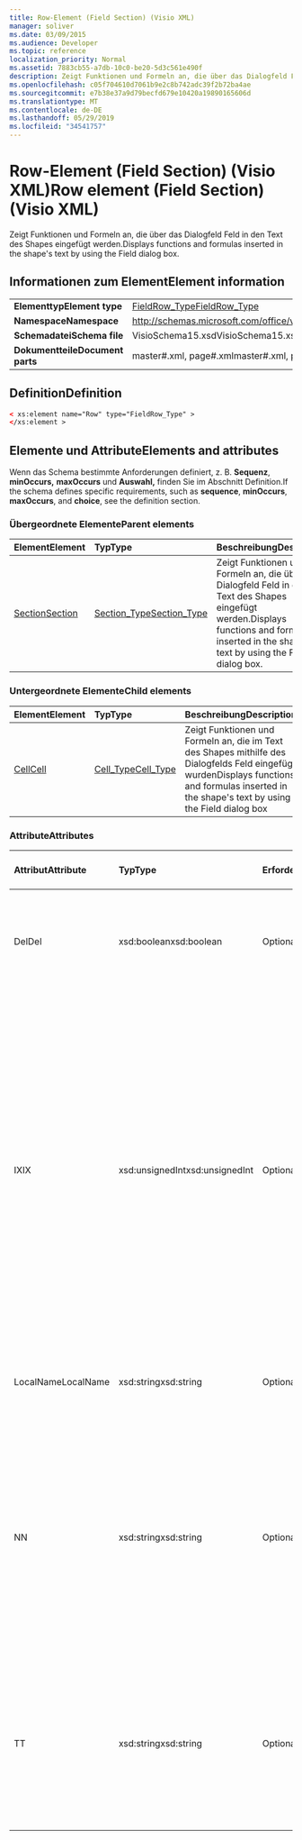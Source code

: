 ```yaml
---
title: Row-Element (Field Section) (Visio XML)
manager: soliver
ms.date: 03/09/2015
ms.audience: Developer
ms.topic: reference
localization_priority: Normal
ms.assetid: 7883cb55-a7db-10c0-be20-5d3c561e490f
description: Zeigt Funktionen und Formeln an, die über das Dialogfeld Feld in den Text des Shapes eingefügt werden.
ms.openlocfilehash: c05f704610d7061b9e2c8b742adc39f2b72ba4ae
ms.sourcegitcommit: e7b38e37a9d79becfd679e10420a19890165606d
ms.translationtype: MT
ms.contentlocale: de-DE
ms.lasthandoff: 05/29/2019
ms.locfileid: "34541757"
---
```

# <a name="row-element-field-section-visio-xml"></a><span data-ttu-id="ca13e-103">Row-Element (Field Section) (Visio XML)</span><span class="sxs-lookup"><span data-stu-id="ca13e-103">Row element (Field Section) (Visio XML)</span></span>

<span data-ttu-id="ca13e-104">Zeigt Funktionen und Formeln an, die über das Dialogfeld Feld in den Text des Shapes eingefügt werden.</span><span class="sxs-lookup"><span data-stu-id="ca13e-104">Displays functions and formulas inserted in the shape's text by using the Field dialog box.</span></span>
  
## <a name="element-information"></a><span data-ttu-id="ca13e-105">Informationen zum Element</span><span class="sxs-lookup"><span data-stu-id="ca13e-105">Element information</span></span>

|||
|:-----|:-----|
|<span data-ttu-id="ca13e-106">**Elementtyp**</span><span class="sxs-lookup"><span data-stu-id="ca13e-106">**Element type**</span></span> <br/> |[<span data-ttu-id="ca13e-107">FieldRow_Type</span><span class="sxs-lookup"><span data-stu-id="ca13e-107">FieldRow_Type</span></span>](fieldrow_type-complextypevisio-xml.md) <br/> |
|<span data-ttu-id="ca13e-108">**Namespace**</span><span class="sxs-lookup"><span data-stu-id="ca13e-108">**Namespace**</span></span> <br/> |http://schemas.microsoft.com/office/visio/2012/main  <br/> |
|<span data-ttu-id="ca13e-109">**Schemadatei**</span><span class="sxs-lookup"><span data-stu-id="ca13e-109">**Schema file**</span></span> <br/> |<span data-ttu-id="ca13e-110">VisioSchema15.xsd</span><span class="sxs-lookup"><span data-stu-id="ca13e-110">VisioSchema15.xsd</span></span>  <br/> |
|<span data-ttu-id="ca13e-111">**Dokumentteile**</span><span class="sxs-lookup"><span data-stu-id="ca13e-111">**Document parts**</span></span> <br/> |<span data-ttu-id="ca13e-112">master#.xml, page#.xml</span><span class="sxs-lookup"><span data-stu-id="ca13e-112">master#.xml, page#.xml</span></span>  <br/> |
   
## <a name="definition"></a><span data-ttu-id="ca13e-113">Definition</span><span class="sxs-lookup"><span data-stu-id="ca13e-113">Definition</span></span>

```XML
< xs:element name="Row" type="FieldRow_Type" >
</xs:element >
```

## <a name="elements-and-attributes"></a><span data-ttu-id="ca13e-114">Elemente und Attribute</span><span class="sxs-lookup"><span data-stu-id="ca13e-114">Elements and attributes</span></span>

<span data-ttu-id="ca13e-115">Wenn das Schema bestimmte Anforderungen definiert, z. B. **Sequenz**, **minOccurs,** **maxOccurs** und **Auswahl,** finden Sie im Abschnitt Definition.</span><span class="sxs-lookup"><span data-stu-id="ca13e-115">If the schema defines specific requirements, such as **sequence**, **minOccurs**, **maxOccurs**, and **choice**, see the definition section.</span></span> 
  
### <a name="parent-elements"></a><span data-ttu-id="ca13e-116">Übergeordnete Elemente</span><span class="sxs-lookup"><span data-stu-id="ca13e-116">Parent elements</span></span>

|<span data-ttu-id="ca13e-117">**Element**</span><span class="sxs-lookup"><span data-stu-id="ca13e-117">**Element**</span></span>|<span data-ttu-id="ca13e-118">**Typ**</span><span class="sxs-lookup"><span data-stu-id="ca13e-118">**Type**</span></span>|<span data-ttu-id="ca13e-119">**Beschreibung**</span><span class="sxs-lookup"><span data-stu-id="ca13e-119">**Description**</span></span>|
|:-----|:-----|:-----|
|[<span data-ttu-id="ca13e-120">Section</span><span class="sxs-lookup"><span data-stu-id="ca13e-120">Section</span></span>](section-element-sheet_type-complextypevisio-xml.md) <br/> |[<span data-ttu-id="ca13e-121">Section_Type</span><span class="sxs-lookup"><span data-stu-id="ca13e-121">Section_Type</span></span>](section_type-complextypevisio-xml.md) <br/> |<span data-ttu-id="ca13e-122">Zeigt Funktionen und Formeln an, die über das Dialogfeld Feld in den Text des Shapes eingefügt werden.</span><span class="sxs-lookup"><span data-stu-id="ca13e-122">Displays functions and formulas inserted in the shape's text by using the Field dialog box.</span></span>  <br/> |
   
### <a name="child-elements"></a><span data-ttu-id="ca13e-123">Untergeordnete Elemente</span><span class="sxs-lookup"><span data-stu-id="ca13e-123">Child elements</span></span>

|<span data-ttu-id="ca13e-124">**Element**</span><span class="sxs-lookup"><span data-stu-id="ca13e-124">**Element**</span></span>|<span data-ttu-id="ca13e-125">**Typ**</span><span class="sxs-lookup"><span data-stu-id="ca13e-125">**Type**</span></span>|<span data-ttu-id="ca13e-126">**Beschreibung**</span><span class="sxs-lookup"><span data-stu-id="ca13e-126">**Description**</span></span>|
|:-----|:-----|:-----|
|[<span data-ttu-id="ca13e-127">Cell</span><span class="sxs-lookup"><span data-stu-id="ca13e-127">Cell</span></span>](cell-element-field-sectionvisio-xml.md) <br/> |[<span data-ttu-id="ca13e-128">Cell_Type</span><span class="sxs-lookup"><span data-stu-id="ca13e-128">Cell_Type</span></span>](cell_type-complextypevisio-xml.md) <br/> |<span data-ttu-id="ca13e-129">Zeigt Funktionen und Formeln an, die im Text des Shapes mithilfe des Dialogfelds Feld eingefügt wurden</span><span class="sxs-lookup"><span data-stu-id="ca13e-129">Displays functions and formulas inserted in the shape's text by using the Field dialog box</span></span>  <br/> |
   
### <a name="attributes"></a><span data-ttu-id="ca13e-130">Attribute</span><span class="sxs-lookup"><span data-stu-id="ca13e-130">Attributes</span></span>

|<span data-ttu-id="ca13e-131">**Attribut**</span><span class="sxs-lookup"><span data-stu-id="ca13e-131">**Attribute**</span></span>|<span data-ttu-id="ca13e-132">**Typ**</span><span class="sxs-lookup"><span data-stu-id="ca13e-132">**Type**</span></span>|<span data-ttu-id="ca13e-133">**Erforderlich**</span><span class="sxs-lookup"><span data-stu-id="ca13e-133">**Required**</span></span>|<span data-ttu-id="ca13e-134">**Beschreibung**</span><span class="sxs-lookup"><span data-stu-id="ca13e-134">**Description**</span></span>|<span data-ttu-id="ca13e-135">**Mögliche Werte**</span><span class="sxs-lookup"><span data-stu-id="ca13e-135">**Possible values**</span></span>|
|:-----|:-----|:-----|:-----|:-----|
|<span data-ttu-id="ca13e-136">Del</span><span class="sxs-lookup"><span data-stu-id="ca13e-136">Del</span></span>  <br/> |<span data-ttu-id="ca13e-137">xsd:boolean</span><span class="sxs-lookup"><span data-stu-id="ca13e-137">xsd:boolean</span></span>  <br/> |<span data-ttu-id="ca13e-138">Optional</span><span class="sxs-lookup"><span data-stu-id="ca13e-138">optional</span></span>  <br/> |<span data-ttu-id="ca13e-139">Gibt an, ob eine Zeile, die andernfalls von einem Master-Shape geerbt würde, gelöscht wurde.</span><span class="sxs-lookup"><span data-stu-id="ca13e-139">Specifies whether a row that would otherwise be inherited from a master shape has been deleted.</span></span>  <br/> |<span data-ttu-id="ca13e-140">Werte des typs xsd:boolean.</span><span class="sxs-lookup"><span data-stu-id="ca13e-140">Values of the xsd:boolean type.</span></span>  <br/> |
|<span data-ttu-id="ca13e-141">IX</span><span class="sxs-lookup"><span data-stu-id="ca13e-141">IX</span></span>  <br/> |<span data-ttu-id="ca13e-142">xsd:unsignedInt</span><span class="sxs-lookup"><span data-stu-id="ca13e-142">xsd:unsignedInt</span></span>  <br/> |<span data-ttu-id="ca13e-143">Optional</span><span class="sxs-lookup"><span data-stu-id="ca13e-143">optional</span></span>  <br/> |<span data-ttu-id="ca13e-144">Gibt den 1-basierten Bezeichner für die Zeile an.</span><span class="sxs-lookup"><span data-stu-id="ca13e-144">Specifies the one-based identifier for the row.</span></span> <span data-ttu-id="ca13e-145">Er sollte unqiue und größer als andere Bezeichner im gleichen Abschnitt sein. Das IX-Attribut wird nur für die Abschnitte Character, Connection, Field, FillGradient, Geometry, Layer, LineGradient, Paragraph, Reviewer, Scratch und Tabs verwendet.</span><span class="sxs-lookup"><span data-stu-id="ca13e-145">It should be unqiue and greater than other identifiers in the same section.The IX attribute is only used for the Character, Connection, Field, FillGradient, Geometry, Layer, LineGradient, Paragraph, Reviewer, Scratch, and Tabs sections.</span></span> <span data-ttu-id="ca13e-146">Eine Zeile kann nur eines der IX- oder N-Attribute aufweisen.</span><span class="sxs-lookup"><span data-stu-id="ca13e-146">A row can only have one of the IX or N attributes.</span></span>  <br/> |<span data-ttu-id="ca13e-147">Werte des xsd:unsignedInt-Typs.</span><span class="sxs-lookup"><span data-stu-id="ca13e-147">Values of the xsd:unsignedInt type.</span></span>  <br/> |
|<span data-ttu-id="ca13e-148">LocalName</span><span class="sxs-lookup"><span data-stu-id="ca13e-148">LocalName</span></span>  <br/> |<span data-ttu-id="ca13e-149">xsd:string</span><span class="sxs-lookup"><span data-stu-id="ca13e-149">xsd:string</span></span>  <br/> |<span data-ttu-id="ca13e-150">Optional</span><span class="sxs-lookup"><span data-stu-id="ca13e-150">optional</span></span>  <br/> |<span data-ttu-id="ca13e-151">Gibt den eindeutigen sprachabhängigen Namen der Zeile an.</span><span class="sxs-lookup"><span data-stu-id="ca13e-151">Specifies the unique language-dependent name of the row.</span></span>  <br/> |<span data-ttu-id="ca13e-152">Werte des xsd:string-Typs.</span><span class="sxs-lookup"><span data-stu-id="ca13e-152">Values of the xsd:string type.</span></span>  <br/> |
|<span data-ttu-id="ca13e-153">N</span><span class="sxs-lookup"><span data-stu-id="ca13e-153">N</span></span>  <br/> |<span data-ttu-id="ca13e-154">xsd:string</span><span class="sxs-lookup"><span data-stu-id="ca13e-154">xsd:string</span></span>  <br/> |<span data-ttu-id="ca13e-155">Optional</span><span class="sxs-lookup"><span data-stu-id="ca13e-155">optional</span></span>  <br/> |<span data-ttu-id="ca13e-156">Gibt den eindeutigen sprachunabhängigen Namen der Zeile an. Das N-Attribut wird nur für die Abschnitte User, Property, Actions, Control, Connection, Hyperlink und ActionTag verwendet.</span><span class="sxs-lookup"><span data-stu-id="ca13e-156">Specifies the unique language-independent name of the row.The N attribute is only used for the User, Property, Actions, Control, Connection, Hyperlink, and ActionTag sections.</span></span> <span data-ttu-id="ca13e-157">Eine Zeile kann nur eines der IX- oder N-Attribute aufweisen.</span><span class="sxs-lookup"><span data-stu-id="ca13e-157">A row can only have one of the IX or N attributes.</span></span>  <br/> |<span data-ttu-id="ca13e-158">Werte des xsd:string-Typs.</span><span class="sxs-lookup"><span data-stu-id="ca13e-158">Values of the xsd:string type.</span></span>  <br/> |
|<span data-ttu-id="ca13e-159">T</span><span class="sxs-lookup"><span data-stu-id="ca13e-159">T</span></span>  <br/> |<span data-ttu-id="ca13e-160">xsd:string</span><span class="sxs-lookup"><span data-stu-id="ca13e-160">xsd:string</span></span>  <br/> |<span data-ttu-id="ca13e-161">Optional</span><span class="sxs-lookup"><span data-stu-id="ca13e-161">optional</span></span>  <br/> |<span data-ttu-id="ca13e-162">Gibt den Typ des geometrischen Pfads an, der durch die Zeile dargestellt und in der Geometrievisualisierung verwendet wird.</span><span class="sxs-lookup"><span data-stu-id="ca13e-162">Specifies the type of the geometric path represented by the row and used in geometry visualization.</span></span> <span data-ttu-id="ca13e-163">Das T-Attribut wird nur für den Abschnitt Geometry verwendet.</span><span class="sxs-lookup"><span data-stu-id="ca13e-163">The T attribute is only used for the Geometry section.</span></span>  <br/> |<span data-ttu-id="ca13e-164">Werte des xsd:string-Typs.</span><span class="sxs-lookup"><span data-stu-id="ca13e-164">Values of the xsd:string type.</span></span>  <br/> |
   

